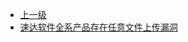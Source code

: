 * [上一级](docs/wy876_poc/)
* [速达软件全系产品存在任意文件上传漏洞](docs/wy876_poc/%E9%80%9F%E8%BE%BE%E8%BD%AF%E4%BB%B6/%E9%80%9F%E8%BE%BE%E8%BD%AF%E4%BB%B6%E5%85%A8%E7%B3%BB%E4%BA%A7%E5%93%81%E5%AD%98%E5%9C%A8%E4%BB%BB%E6%84%8F%E6%96%87%E4%BB%B6%E4%B8%8A%E4%BC%A0%E6%BC%8F%E6%B4%9E.md)
